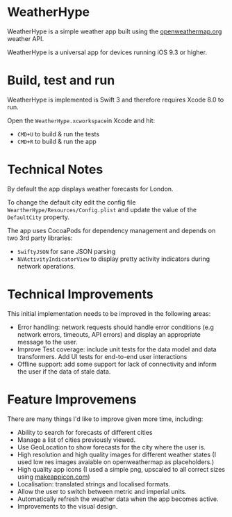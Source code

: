 WeatherHype
=
WeatherHype is a simple weather app built using the
[openweathermap.org](http://openweathermap.org) weather API.

WeatherHype is a universal app for devices running iOS 9.3 or higher.


Build, test and run
=
WeatherHype is implemented is Swift 3 and therefore requires Xcode 8.0 to run.

Open the `WeatherHype.xcworkspace`in Xcode and hit:

* `CMD+U`  to build & run the tests
* `CMD+R`  to build & run the app

Technical Notes
=

By default the app displays weather forecasts for London. 

To change the default city edit the config file `WeartherHype/Resources/Config.plist` and update the value of the `DefaultCity` property.

The app uses CocoaPods for dependency management and depends on two 3rd party libraries:

*  `SwiftyJSON` for sane JSON parsing
*  `NVActivityIndicatorView` to display pretty activity indicators during network operations.

Technical Improvements
=

This initial implementation needs to be improved in the following areas:

* Error handling: network requests should handle error conditions (e.g network errors, timeouts, API errors) and display an appropriate message to the user.
* Improve Test coverage: include unit tests for the data model and data transformers. Add UI tests for end-to-end user interactions
* Offline support: add some support for lack of connectivity and inform the user if the data of stale data.

Feature Improvemens
=

There are many things I'd like to improve given more time, including:

* Ability to search for forecasts of different cities 
* Manage a list of cities previously viewed.
* Use GeoLocation to show forecasts for the city where the user is.
* High resolution and high quality images for different weather states (I used low res images avaiable on openweathermap as placeholders.)
* High quality app icons (I used a simple png, upscaled to all correct sizes using [makeappicon.com](https://makeappicon.com))
* Localisation: translated strings and localised formats.
* Allow the user to switch between metric and imperial units.
* Automatically refresh the weather data when the app becomes active.
* Improvements to the visual design.


	
        



